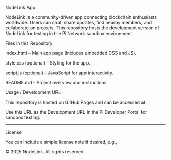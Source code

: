 NodeLink App

NodeLink is a community-driven app connecting blockchain enthusiasts worldwide. Users can chat, share updates, find nearby members, and collaborate on projects. This repository hosts the development version of NodeLink for testing in the Pi Network sandbox environment.


Files in this Repository

index.html – Main app page (includes embedded CSS and JS).

style.css (optional) – Styling for the app.

script.js (optional) – JavaScript for app interactivity.

README.md – Project overview and instructions.


Usage / Development URL

This repository is hosted on GitHub Pages and can be accessed at:



Use this URL as the Development URL in the Pi Developer Portal for sandbox testing.


---

License

You can include a simple license note if desired, e.g.,

© 2025 NodeLink. All rights reserved.
